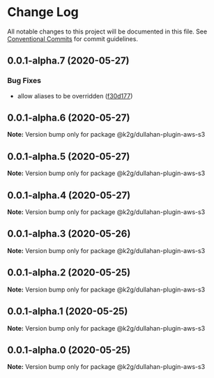 # Change Log

All notable changes to this project will be documented in this file.
See [Conventional Commits](https://conventionalcommits.org) for commit guidelines.

## 0.0.1-alpha.7 (2020-05-27)


### Bug Fixes

* allow aliases to be overridden ([f30d177](https://github.com/Kaartje2go/Dullahan/commit/f30d17744358752ae8ddb9380f9a48d42d01e4c1))





## 0.0.1-alpha.6 (2020-05-27)

**Note:** Version bump only for package @k2g/dullahan-plugin-aws-s3





## 0.0.1-alpha.5 (2020-05-27)

**Note:** Version bump only for package @k2g/dullahan-plugin-aws-s3





## 0.0.1-alpha.4 (2020-05-27)

**Note:** Version bump only for package @k2g/dullahan-plugin-aws-s3





## 0.0.1-alpha.3 (2020-05-26)

**Note:** Version bump only for package @k2g/dullahan-plugin-aws-s3





## 0.0.1-alpha.2 (2020-05-25)

**Note:** Version bump only for package @k2g/dullahan-plugin-aws-s3





## 0.0.1-alpha.1 (2020-05-25)

**Note:** Version bump only for package @k2g/dullahan-plugin-aws-s3





## 0.0.1-alpha.0 (2020-05-25)

**Note:** Version bump only for package @k2g/dullahan-plugin-aws-s3
